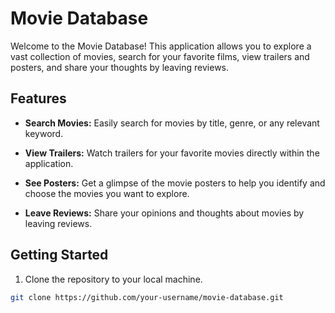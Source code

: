 # Movie Database

Welcome to the Movie Database! This application allows you to explore a vast collection of movies, search for your favorite films, view trailers and posters, and share your thoughts by leaving reviews.

## Features

- **Search Movies:** Easily search for movies by title, genre, or any relevant keyword.

- **View Trailers:** Watch trailers for your favorite movies directly within the application.

- **See Posters:** Get a glimpse of the movie posters to help you identify and choose the movies you want to explore.

- **Leave Reviews:** Share your opinions and thoughts about movies by leaving reviews.

## Getting Started

1. Clone the repository to your local machine.

```bash
git clone https://github.com/your-username/movie-database.git
